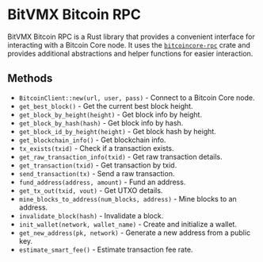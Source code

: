 # BitVMX Bitcoin RPC

BitVMX Bitcoin RPC is a Rust library that provides a convenient interface for interacting with a Bitcoin Core node.
It uses the [`bitcoincore-rpc`](https://crates.io/crates/bitcoincore-rpc) crate and provides additional abstractions and helper functions for easier interaction.

## Methods

- `BitcoinClient::new(url, user, pass)` - Connect to a Bitcoin Core node.
- `get_best_block()` - Get the current best block height.
- `get_block_by_height(height)` - Get block info by height.
- `get_block_by_hash(hash)` - Get block info by hash.
- `get_block_id_by_height(height)` - Get block hash by height.
- `get_blockchain_info()` - Get blockchain info.
- `tx_exists(txid)` - Check if a transaction exists.
- `get_raw_transaction_info(txid)` - Get raw transaction details.
- `get_transaction(txid)` - Get transaction by txid.
- `send_transaction(tx)` - Send a raw transaction.
- `fund_address(address, amount)` - Fund an address.
- `get_tx_out(txid, vout)` - Get UTXO details.
- `mine_blocks_to_address(num_blocks, address)` - Mine blocks to an address.
- `invalidate_block(hash)` - Invalidate a block.
- `init_wallet(network, wallet_name)` - Create and initialize a wallet.
- `get_new_address(pk, network)` - Generate a new address from a public key.
- `estimate_smart_fee()` - Estimate transaction fee rate.
